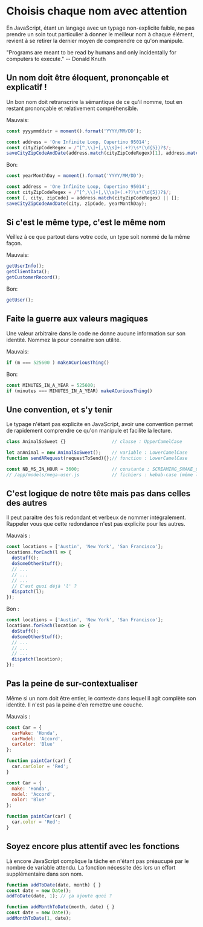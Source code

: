 Choisis chaque nom avec attention
==

En JavaScript, étant un langage avec un typage non-explicite faible, ne pas prendre un soin tout particulier à donner le meilleur nom à chaque élément, revient à se retirer la dernier moyen de comprendre ce qu'on manipule.

"Programs are meant to be read by humans and only incidentally for computers to execute."
-- Donald Knuth

## Un nom doit être éloquent, prononçable et explicatif !

Un bon nom doit retranscrire la sémantique de ce qu'il nomme, tout en restant prononçable et relativement compréhensible.

Mauvais:
```js
const yyyymmddstr = moment().format('YYYY/MM/DD');

const address = 'One Infinite Loop, Cupertino 95014';
const cityZipCodeRegex = /^[^,\\]+[,\\\s]+(.+?)\s*(\d{5})?$/;
saveCityZipCodeAndDate(address.match(cityZipCodeRegex)[1], address.match(cityZipCodeRegex)[2], yyyymmdstr);
```
Bon:
```js
const yearMonthDay = moment().format('YYYY/MM/DD');

const address = 'One Infinite Loop, Cupertino 95014';
const cityZipCodeRegex = /^[^,\\]+[,\\\s]+(.+?)\s*(\d{5})?$/;
const [, city, zipCode] = address.match(cityZipCodeRegex) || [];
saveCityZipCodeAndDate(city, zipCode, yearMonthDay);
```

## Si c'est le même type, c'est le même nom

Veillez à ce que partout dans votre code, un type soit nommé de la même façon.

Mauvais:
```js
getUserInfo();
getClientData();
getCustomerRecord();
```

Bon:
```js
getUser();
```

## Faite la guerre aux valeurs magiques

Une valeur arbitraire dans le code ne donne aucune information sur son identité.
Nommez là pour connaitre son utilité.

Mauvais:
```js
if (m === 525600 ) makeACuriousThing()
```

Bon:
```js
const MINUTES_IN_A_YEAR = 525600;
if (minutes === MINUTES_IN_A_YEAR) makeACuriousThing()
```

## Une convention, et s'y tenir

Le typage n'étant pas explicite en JavaScript, avoir une convention permet de rapidement comprendre ce qu'on manipule et facilite la lecture.

```js
class AnimalSoSweet {}                 // classe : UpperCamelCase

let anAnimal = new AnimalSoSweet();    // variable : LowerCamelCase
function sendARequest(requestToSend){};// fonction : LowerCamelCase

const NB_MS_IN_HOUR = 3600;            // constante : SCREAMING_SNAKE_CASE
// /app/models/mega-user.js            // fichiers : kebab-case (même les classes)
```

## C'est logique de notre tête mais pas dans celles des autres

Il peut paraitre des fois redondant et verbeux de nommer intégralement. Rappeler vous que cette redondance n'est pas explicite pour les autres.

Mauvais :
```js
const locations = ['Austin', 'New York', 'San Francisco'];
locations.forEach(l => {
  doStuff();
  doSomeOtherStuff();
  // ...
  // ...
  // ...
  // C'est quoi déjà 'l' ?
  dispatch(l);
});
```

Bon :
```js
const locations = ['Austin', 'New York', 'San Francisco'];
locations.forEach(location => {
  doStuff();
  doSomeOtherStuff();
  // ...
  // ...
  // ...
  dispatch(location);
});
```

## Pas la peine de sur-contextualiser

Même si un nom doit être entier, le contexte dans lequel il agit complète son identité. Il n'est pas la peine d'en remettre une couche.

Mauvais :
```js
const Car = {
  carMake: 'Honda',
  carModel: 'Accord',
  carColor: 'Blue'
};

function paintCar(car) {
  car.carColor = 'Red';
}
```

```js
const Car = {
  make: 'Honda',
  model: 'Accord',
  color: 'Blue'
};

function paintCar(car) {
  car.color = 'Red';
}
```
## Soyez encore plus attentif avec les fonctions

Là encore JavaScript complique la tâche en n'étant pas préaucupé par le nombre de variable attendu. La fonction nécessite dés lors un effort supplémentaire dans son nom.

```js
function addToDate(date, month) { }
const date = new Date();
addToDate(date, 1); // ça ajoute quoi ?
```

```js
function addMonthToDate(month, date) { }
const date = new Date();
addMonthToDate(1, date);
```